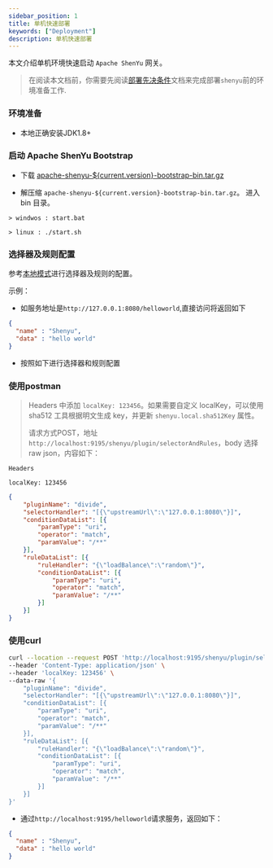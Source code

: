 ```yaml
---
sidebar_position: 1
title: 单机快速部署
keywords: ["Deployment"]
description: 单机快速部署
---
```


本文介绍单机环境快速启动 `Apache ShenYu` 网关。

> 在阅读本文档前，你需要先阅读[部署先决条件](./deployment-before.md)文档来完成部署`shenyu`前的环境准备工作.

### 环境准备

* 本地正确安装JDK1.8+

### 启动 Apache ShenYu Bootstrap

* 下载 [apache-shenyu-${current.version}-bootstrap-bin.tar.gz](https://archive.apache.org/dist/shenyu/2.5.0/apache-shenyu-2.5.0-bootstrap-bin.tar.gz)

* 解压缩 `apache-shenyu-${current.version}-bootstrap-bin.tar.gz`。 进入 bin 目录。

```
> windwos : start.bat 

> linux : ./start.sh 
```

### 选择器及规则配置

参考[本地模式](../developer/local-model#新增选择器与规则)进行选择器及规则的配置。

示例：

* 如服务地址是`http://127.0.0.1:8080/helloworld`,直接访问将返回如下

```json
{
  "name" : "Shenyu",
  "data" : "hello world"
}
```

* 按照如下进行选择器和规则配置

### 使用postman

> Headers 中添加 `localKey: 123456`。如果需要自定义 localKey，可以使用 sha512 工具根据明文生成 key，并更新 `shenyu.local.sha512Key` 属性。
> 
> 请求方式POST，地址`http://localhost:9195/shenyu/plugin/selectorAndRules`，body 选择raw json，内容如下：

```
Headers

localKey: 123456
```

```json
{
    "pluginName": "divide",
    "selectorHandler": "[{\"upstreamUrl\":\"127.0.0.1:8080\"}]",
    "conditionDataList": [{
        "paramType": "uri",
        "operator": "match",
        "paramValue": "/**"
    }],
    "ruleDataList": [{
        "ruleHandler": "{\"loadBalance\":\"random\"}",
        "conditionDataList": [{
            "paramType": "uri",
            "operator": "match",
            "paramValue": "/**"
        }]
    }]
}
```

### 使用curl

```bash
curl --location --request POST 'http://localhost:9195/shenyu/plugin/selectorAndRules' \
--header 'Content-Type: application/json' \
--header 'localKey: 123456' \
--data-raw '{
    "pluginName": "divide",
    "selectorHandler": "[{\"upstreamUrl\":\"127.0.0.1:8080\"}]",
    "conditionDataList": [{
        "paramType": "uri",
        "operator": "match",
        "paramValue": "/**"
    }],
    "ruleDataList": [{
        "ruleHandler": "{\"loadBalance\":\"random\"}",
        "conditionDataList": [{
            "paramType": "uri",
            "operator": "match",
            "paramValue": "/**"
        }]
    }]
}'
```

* 通过`http://localhost:9195/helloworld`请求服务，返回如下：

```json
{
  "name" : "Shenyu",
  "data" : "hello world"
}
```
